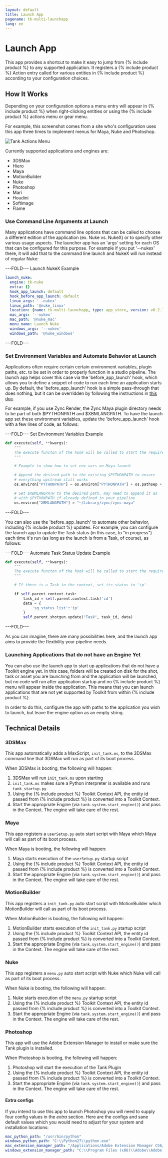 ```yaml
---
layout: default
title: Launch App
pagename: tk-multi-launchapp
lang: en
---
```


# Launch App

This app provides a shortcut to make it easy to jump from {% include product %} to any supported application. It registers a {% include product %} Action entry called for various entities in {% include product %} according to your configuration choices.

## How It Works

Depending on your configuration options a menu entry will appear in {% include product %} when right-clicking entities or using the {% include product %} actions menu or gear menu.

For example, this screenshot comes from a site who's configuration uses this app three times to implement menus for Maya, Nuke and Photoshop.

![Tank Actions Menu](../images/apps/multi-launchapp-tank_actions_menu.png)

Currently supported applications and engines are:

* 3DSMax
* Hiero
* Maya
* MotionBuilder
* Nuke
* Photoshop
* Mari
* Houdini
* Softimage
* Flame

### Use Command Line Arguments at Launch

Many applications have command line options that can be called to choose a different edition of the application (ex. Nuke vs. NukeX) or to specify other various usage aspects.  The launcher app has an 'args' setting for each OS that can be configured for this purpose.  For example if you put '--nukex' there, it will add that to the command line launch and NukeX will run instead of regular Nuke:

---FOLD---
Launch NukeX Example

```yaml
launch_nuke:
  engine: tk-nuke
  extra: {}
  hook_app_launch: default
  hook_before_app_launch: default
  linux_args: '--nukex'
  linux_path: '@nuke_linux'
  location: {name: tk-multi-launchapp, type: app_store, version: v0.2.15}
  mac_args: '--nukex'
  mac_path: '@nuke_mac'
  menu_name: Launch Nuke
  windows_args: '--nukex'
  windows_path: '@nuke_windows'
```
---FOLD---

### Set Environment Variables and Automate Behavior at Launch

Applications often require certain certain environment variables, plugin paths, etc. to be set in order to properly function in a studio pipeline. The launch app helps cover this case via the 'before_app_launch' hook, which allows you to define a snippet of code to run each time an application starts up. By default, the 'before_app_launch' hook is a simple pass-through that does nothing, but it can be overridden by following the instructions in <a href='https://developer.shotgridsoftware.com/425b1da4/#hooks'>this doc</a>.

For example, if you use Zync Render, the Zync Maya plugin directory needs to be part of both $PYTHONPATH and $XBMLANGPATH. To have the launch app set these environment variables, update the 'before_app_launch' hook with a few lines of code, as follows:

---FOLD---
Set Environment Variables Example

```python
def execute(self, **kwargs):
    """
    The execute functon of the hook will be called to start the required application        
    """

    # Example to show how to set env vars on Maya launch

    # Append the desired path to the existing $PYTHONPATH to ensure
    # everything upstream still works
    os.environ["PYTHONPATH"] = os.environ["PYTHONPATH"] + os.pathsep + "~/Library/zync/zync-maya"

    # Set $XBMLANGPATH to the desired path, may need to append it as
    # with $PYTHONPATH if already defined in your pipeline
    os.environ["XBMLANGPATH"] = "~/Library/zync/zync-maya"
```
---FOLD---

You can also use the 'before_app_launch' to automate other behavior, including {% include product %} updates. For example, you can configure the launch app to update the Task status (in this case, to "in progress") each time it's run (as long as the launch is from a Task, of course), as follows:

---FOLD---
Automate Task Status Update Example

```python
def execute(self, **kwargs):
    """
    The execute functon of the hook will be called to start the required application        
    """

    # If there is a Task in the context, set its status to 'ip'

    if self.parent.context.task:
        task_id = self.parent.context.task['id']
        data = {
            'sg_status_list':'ip'
        }
        self.parent.shotgun.update("Task", task_id, data)
```
---FOLD---

As you can imagine, there are many possibilities here, and the launch app aims to provide the flexibility your pipeline needs.

### Launching Applications that do not have an Engine Yet

You can also use the launch app to start up applications that do not have a Toolkit engine yet. In this case, folders will be created on disk for the shot, task or asset you are launching from and the application will be launched, but no code will run after application startup and no {% include product %} menu will appear inside the application. This means that you can launch applications that are not yet supported by Toolkit from within {% include product %}. 

In order to do this, configure the app with paths to the application you wish to launch, but leave the engine option as an empty string.

## Technical Details

### 3DSMax

This app automatically adds a MaxScript, `init_tank.ms`, to the 3DSMax command line that 3DSMax will run as part of its boot process.

When 3DSMax is booting, the following will happen:

1. 3DSMax will run `init_tank.ms` upon starting
1. `init_tank.ms` makes sure a Python interpreter is available and runs `tank_startup.py`
1. Using the {% include product %} Toolkit Context API, the entity id passed from {% include product %} is converted into a Toolkit Context. 
1. Start the appropriate Engine (via `tank.system.start_engine()`) and pass in the Context. The engine will take care of the rest.

### Maya

This app registers a `userSetup.py` auto start script with Maya which Maya will call as part of its boot process. 

When Maya is booting, the following will happen:

1. Maya starts execution of the `userSetup.py` startup script
1. Using the {% include product %} Toolkit Context API, the entity id passed from {% include product %} is converted into a Toolkit Context. 
1. Start the appropriate Engine (via `tank.system.start_engine()`) and pass in the Context. The engine will take care of the rest.

### MotionBuilder

This app registers a `init_tank.py` auto start script with MotionBuilder which MotionBuilder will call as part of its boot process. 

When MotionBuilder is booting, the following will happen:

1. MotionBuilder starts execution of the `init_tank.py` startup script
1. Using the {% include product %} Toolkit Context API, the entity id passed from {% include product %} is converted into a Toolkit Context. 
1. Start the appropriate Engine (via `tank.system.start_engine()`) and pass in the Context. The engine will take care of the rest.

### Nuke

This app registers a `menu.py` auto start script with Nuke which Nuke will call as part of its boot process. 

When Nuke is booting, the following will happen:

1. Nuke starts execution of the `menu.py` startup script
1. Using the {% include product %} Toolkit Context API, the entity id passed from {% include product %} is converted into a Toolkit Context. 
1. Start the appropriate Engine (via `tank.system.start_engine()`) and pass in the Context. The engine will take care of the rest.

### Photoshop

This app will use the Adobe Extension Manager to install or make sure the Tank plugin is installed.

When Photoshop is booting, the following will happen:

1. Photoshop will start the execution of the Tank Plugin
1. Using the {% include product %} Toolkit Context API, the entity id passed from {% include product %} is converted into a Toolkit Context. 
1. Start the appropriate Engine (via `tank.system.start_engine()`) and pass in the Context. The engine will take care of the rest.

#### Extra configs

If you intend to use this app to launch Photoshop you will need to supply four config values in the _extra_ section. Here are the configs and sane default values which you would need to adjust for your system and installation locations:

```yaml
mac_python_path: "/usr/bin/python"
windows_python_path: "C:\\Python27\\python.exe"
mac_extension_manager_path: "/Applications/Adobe Extension Manager CS6/Adobe Extension Manager CS6.app"
windows_extension_manager_path: "C:\\Program Files (x86)\\Adobe\\Adobe Extension Manager CS6\\XManCommand.exe"
```